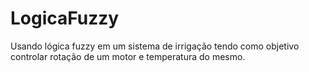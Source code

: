 # LogicaFuzzy
Usando lógica fuzzy em um sistema de irrigação tendo como objetivo controlar rotação de um motor e temperatura do mesmo.
